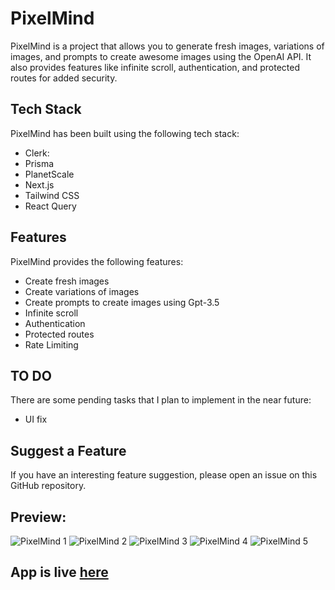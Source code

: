 # PixelMind

PixelMind is a project that allows you to generate fresh images, variations of images, and prompts to create awesome images using the OpenAI API. It also provides features like infinite scroll, authentication, and protected routes for added security.

## Tech Stack

PixelMind has been built using the following tech stack:

- Clerk: 
- Prisma
- PlanetScale
- Next.js
- Tailwind CSS
- React Query


## Features

PixelMind provides the following features:

- Create fresh images
- Create variations of images
- Create prompts to create images using Gpt-3.5
- Infinite scroll
- Authentication
- Protected routes
- Rate Limiting

## TO DO
There are some pending tasks that I plan to implement in the near future:

- UI fix

## Suggest a Feature
If you have an interesting feature suggestion, please open an issue on this GitHub repository.


## Preview:
![PixelMind 1](https://user-images.githubusercontent.com/93488388/236698583-0e0b7524-936b-470a-84ec-90861d9bd0f1.png)
![PixelMind 2](https://user-images.githubusercontent.com/93488388/236698588-a6a9cfa1-855d-4f30-a182-6d33ecc3cef4.png)
![PixelMind 3](https://user-images.githubusercontent.com/93488388/236698587-f3c256db-ce91-4ab2-b2cc-6bb3ceaabdb2.png)
![PixelMind 4](https://user-images.githubusercontent.com/93488388/236698586-4c9af304-1959-4572-8b9c-c6efa9df622c.png)
![PixelMind 5](https://user-images.githubusercontent.com/93488388/236698585-f0516088-5f69-48b8-b4b0-56af5c310c47.png)

## App is live [here](https://pixelmind.vercel.app/)


